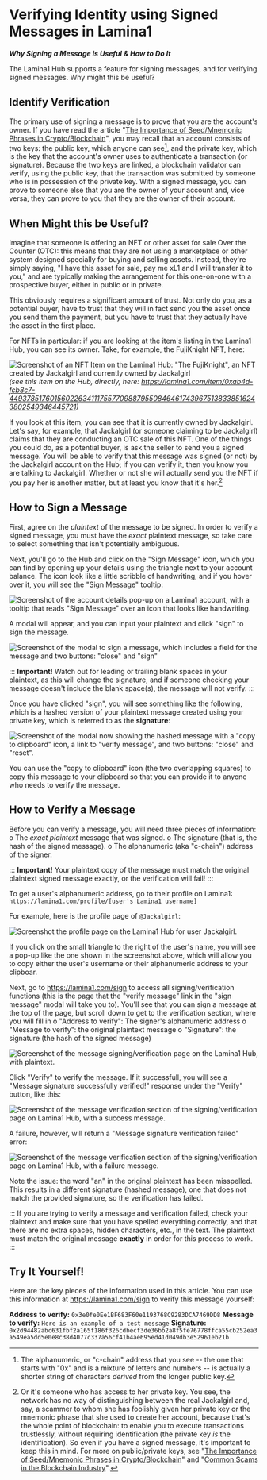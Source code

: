 # Verifying Identity using Signed Messages in Lamina1
**_Why Signing a Message is Useful & How to Do It_**

The Lamina1 Hub supports a feature for signing messages, and for verifying signed messages.  Why might this be useful?

## Identify Verification
The primary use of signing a message is to prove that you are the account's owner.  If you have read the article "[The Importance of Seed/Mnemonic Phrases in Crypto/Blockchain](https://github.com/Jackalgirl/documentation/blob/main/seed-phrases.md)", you may recall that an account consists of two keys: the public key, which anyone can see[^1], and the private key, which is the key that the account's owner uses to authenticate a transaction (or signature).  Because the two keys are linked, a blockchain validator can verify, using the public key, that the transaction was submitted by someone who is in possession of the private key.  With a signed message, you can prove to someone else that you are the owner of your account and, vice versa, they can prove to you that they are the owner of their account.

## When Might this be Useful?
Imagine that someone is offering an NFT or other asset for sale Over the Counter (OTC): this means that they are not using a marketplace or other system designed specially for buying and selling assets.  Instead, they're simply saying, "I have this asset for sale, pay me xL1 and I will transfer it to you," and are typically making the arrangement for this one-on-one with a prospective buyer, either in public or in private.  

This obviously requires a significant amount of trust.  Not only do you, as a potential buyer, have to trust that they will in fact send you the asset once you send them the payment, but you have to trust that they actually have the asset in the first place.

For NFTs in particular: if you are looking at the item's listing in the Lamina1 Hub, you can see its owner.  Take, for example, the FujiKnight NFT, here: 

![Screenshot of an NFT Item on the Lamina1 Hub: "The FujiKnight", an NFT created by Jackalgirl and currently owned by Jackalgirl](./images/JG_The-FujiKnight.png)
_(see this item on the Hub, directly, here: https://lamina1.com/item/0xab4d-fcb8c7-44937851760156022634111755770988795508464617439675138338516243802549346445721)_

If you look at this item, you can see that it is currently owned by Jackalgirl.  Let's say, for example, that Jackalgirl (or someone claiming to be Jackalgirl) claims that they are conducting an OTC sale of this NFT.  One of the things you could do, as a potential buyer, is ask the seller to send you a signed message.  You will be able to verify that this message was signed (or not) by the Jackalgirl account on the Hub; if you can verify it, then you know you are talking to Jackalgirl.  Whether or not she will actually send you the NFT if you pay her is another matter, but at least you know that it's her.[^2]

## How to Sign a Message

First, agree on the _plaintext_ of the message to be signed.  In order to verify a signed message, you must have the _exact_ plaintext message, so take care to select something that isn't potentially ambiguous.

Next, you'll go to the Hub and click on the "Sign Message" icon, which you can find by opening up your details using the triangle next to your account balance.  The icon look like a little scribble of handwriting, and if you hover over it, you will see the "Sign Message" tooltip:

![Screenshot of the account details pop-up on a Lamina1 account, with a tooltip that reads "Sign Message" over an icon that looks like handwriting. ](./images/JG_Sign-Message-Icon.png)

A modal will appear, and you can input your plaintext and click "sign" to sign the message.

![Screenshot of the modal to sign a message, which includes a field for the message and two buttons: "close" and "sign" ](./images/JG_Sign-Message-Modal.png)

::: **Important!** Watch out for leading or trailing blank spaces in your plaintext, as this will change the signature, and if someone checking your message doesn't include the blank space(s), the message will not verify. :::

Once you have clicked "sign", you will see something like the following, which is a hashed version of your plaintext message created using your private key, which is referred to as the **signature**:

![Screenshot of the modal now showing the hashed message with a "copy to clipboard" icon, a link to "verify message", and two buttons: "close" and "reset".](./images/JG_Sign-Message-Modal_Results.png)

You can use the "copy to clipboard" icon (the two overlapping squares) to copy this message to your clipboard so that you can provide it to anyone who needs to verify the message.

## How to Verify a Message

Before you can verify a message, you will need three pieces of information:
o The _exact plaintext_ message that was signed.
o The signature (that is, the hash of the signed message).
o The alphanumeric (aka "c-chain") address of the signer.

::: **Important!** Your plaintext copy of the message must match the original plaintext signed message exactly, or the verification will fail! :::

To get a user's alphanumeric address, go to their profile on Lamina1: `https://lamina1.com/profile/[user's Lamina1 username]`

For example, here is the profile page of `@Jackalgirl`:

![Screenshot the profile page on the Lamina1 Hub for user Jackalgirl.](./images/JG_Getting-Someones-Alphanumeric-Address.png)

If you click on the small triangle to the right of the user's name, you will see a pop-up like the one shown in the screenshot above, which will allow you to copy either the user's username or their alphanumeric address to your clipboar.

Next, go to https://lamina1.com/sign to access all signing/verification functions (this is the page that the "verify message" link in the "sign message" modal will take you to).  You'll see that you can sign a message at the top of the page, but scroll down to get to the verification section, where you will fill in
o "Address to verify": The signer's alphanumeric address
o "Message to verify": the original plaintext message
o "Signature": the signature (the hash of the signed message)

![Screenshot of the message signing/verification page on the Lamina1 Hub, with plaintext.](./images/JG_Getting-Someones-Alphanumeric-Address.png)

Click "Verify" to verify the message.  If it successfull, you will see a "Message signature successfully verified!" response under the "Verify" button, like this:

![Screenshot of the message verification section of the signing/verification page on Lamina1 Hub, with a success message.](./images/JG_Signed-Message-Success.png)

A failure, however, will return a "Message signature verification failed" error:

![Screenshot of the message verification section of the signing/verification page on Lamina1 Hub, with a failure message.](./images/JG_Signed-Message-Failure.png)

Note the issue: the word "an" in the original plaintext has been misspelled.  This results in a different signature (hashed message), one that does not match the provided signature, so the verification has failed.  

::: If you are trying to verify a message and verification failed, check your plaintext and make sure that you have spelled everything correctly, and that there are no extra spaces, hidden characters, etc., in the text.  The plaintext must match the original message **exactly** in order for this process to work. :::

## Try It Yourself!

Here are the key pieces of the information used in this article.  You can use this information at https://lamina1.com/sign to verify this message yourself:

**Address to verify:** ```0x3e0fe0Ee1BF683F60e1193768C9283DCA7469DD8```
**Message to verify:** ```Here is an example of a test message```
**Signature:** ```0x2d94482abc631fbf2a165f186f326cdbecf3de36bb2a8f5fe76778ffca55cb252ea3a549ea5dd5e0e8c38d4077c337a56cf41b4ae695ed41d049db3e52961eb21b```

[^1]: The alphanumeric, or "c-chain" address that you see -- the one that starts with "0x" and is a mixture of letters and numbers -- is actually a shorter string of characters _derived_ from the longer public key.
[^2]: Or it's someone who has access to her private key.  You see, the network has no way of distinguishing between the real Jackalgirl and, say, a scammer to whom she has foolishly given her private key or the mnemonic phrase that she used to create her account, because that's the whole point of blockchain: to enable you to execute transactions trustlessly, without requiring identification (the private key _is_ the identification).  So even if you have a signed message, it's important to keep this in mind.  For more on public/private keys, see "[The Importance of Seed/Mnemonic Phrases in Crypto/Blockchain](https://github.com/Jackalgirl/documentation/blob/main/seed-phrases.md)" and "[Common Scams in the Blockchain Industry](https://github.com/Jackalgirl/documentation/blob/main/scams.md)".
